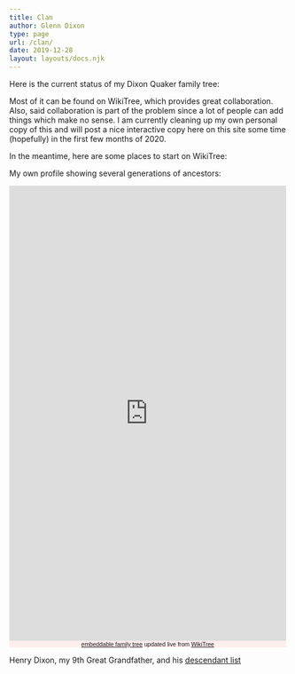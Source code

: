 ```yaml
---
title: Clan
author: Glenn Dixon
type: page
url: /clan/
date: 2019-12-28
layout: layouts/docs.njk
---
```

Here is the current status of my Dixon Quaker family tree:

Most of it can be found on WikiTree, which provides great collaboration. Also, said collaboration is part of the problem since a lot of people can add things which make no sense. I am currently cleaning up my own personal copy of this and will post a nice interactive copy here on this site some time (hopefully) in the first few months of 2020.

In the meantime, here are some places to start on WikiTree:

My own profile showing several generations of ancestors:

<!-- Start Family Tree Widget -->
<iframe width="500" height="820" src="https://www.WikiTree.com/treewidget/Dixon-1062/3" scrolling="no" frameborder="0" marginheight="0" marginwidth="0"></iframe>
<div style="width: 500px; padding: 0px; font-family: verdana, arial, sans-serif; font-size: 8pt; text-align: center; background-color: #ffeeee;"><a href="https://www.WikiTree.com/about/family-tree-widgets.html">embeddable family tree</a> updated live from <a href="https://www.WikiTree.com/" target="WikiTree free online family tree">WikiTree</a></div>
<!-- End Family Tree Widget -->

Henry Dixon, my 9th Great Grandfather, and his [descendant list](https://www.wikitree.com/genealogy/Dixon-Descendants-347)

